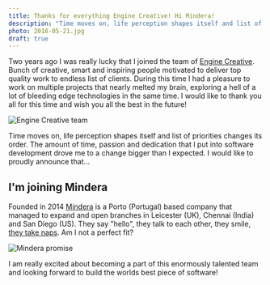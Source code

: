 ```yaml
---
title: Thanks for everything Engine Creative! Hi Mindera!
description: "Time moves on, life perception shapes itself and list of priorities changes its order. I am supper happy to announce that I am leaving Engine Creative family to join Mindera!"
photo: 2018-05-21.jpg
draft: true
---
```


Two years ago I was really lucky that I joined the team of [Engine Creative](https://www.enginecreative.co.uk/). Bunch of creative, smart and inspiring people motivated to deliver top quality work to endless list of clients. During this time I had a pleasure to work on multiple projects that nearly melted my brain, exploring a hell of a lot of bleeding edge technologies in the same time. I would like to thank you all for this time and wish you all the best in the future!

![Engine Creative team](/photos/2018-05-21-1.jpg)

Time moves on, life perception shapes itself and list of priorities changes its order. The amount of time, passion and dedication that I put into software development drove me to a change bigger than I expected. I would like to proudly announce that…

## I'm joining Mindera

Founded in 2014 [Mindera](https://mindera.com/) is a Porto (Portugal) based company that managed to expand and open branches in Leicester (UK), Chennai (India) and San Diego (US). They say "hello", they talk to each other, they smile, [they  take naps](http://tinyurl.com/zc599tr). Am I not a perfect fit?

![Mindera promise](/photos/2018-05-21-2.jpg)

I am really excited about becoming a part of this enormously talented team and looking forward to build the worlds best piece of software! 
